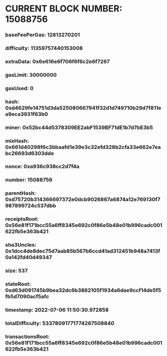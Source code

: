 # CURRENT BLOCK NUMBER: 15088756

### baseFeePerGas: 12813270201
### difficulty: 11359757440153008
### extraData: 0x6e616e6f706f6f6c2e6f7267
### gasLimit: 30000000
### gasUsed: 0
### hash: 0xd4629fe14751d3da525080667941f32d1d749710b29d7f811ea9eca3931f63b0
### miner: 0x52bc44d5378309EE2abF1539BF71dE1b7d7bE3b5
### mixHash: 0x661d40298f6c3bbaafd1e39e3c32efd328b2cfa33e662e7eabc26693d6303dde
### nonce: 0xa936c938cc2d7f4a
### number: 15088756
### parentHash: 0xd75720b314366697372e0dcb9026867a6874a12e769130f7987899724c537dbb
### receiptsRoot: 0x56e81f171bcc55a6ff8345e692c0f86e5b48e01b996cadc001622fb5e363b421
### sha3Uncles: 0x1dcc4de8dec75d7aab85b567b6ccd41ad312451b948a7413f0a142fd40d49347
### size: 537
### stateRoot: 0xd63d091745b9bea32dc6b3862105f1934a6dae9ccf14de5f5fb5d7090acf5afc
### timestamp: 2022-07-06 11:50:30.972858
### totalDifficulty: 53378091771774267508840
### transactionsRoot: 0x56e81f171bcc55a6ff8345e692c0f86e5b48e01b996cadc001622fb5e363b421
